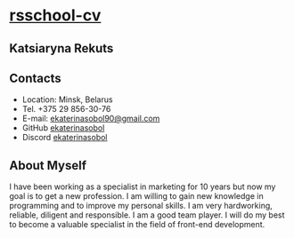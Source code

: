 # [rsschool-cv](https://github.com/ekaterinasobol/rsschool-cv.git)

## Katsiaryna Rekuts

## Contacts

* Location: Minsk, Belarus
* Tel. +375 29 856-30-76
* E-mail: [ekaterinasobol90@gmail.com](mailto:ekaterinasobol90@gmail.com)
* GitHub [ekaterinasobol](https://github.com/ekaterinasobol)
* Discord [ekaterinasobol](ekaterinasobol#9112)

## About Myself

I have been working as a specialist in marketing for 10 years but now my goal is to get a new profession. I am willing to gain new knowledge in programming and to improve my personal skills. I am very hardworking, reliable, diligent and responsible. I am a good team player. I will do my best to become a valuable specialist in the field of front-end development.
